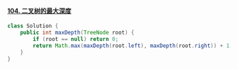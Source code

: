 #### [104. 二叉树的最大深度](https://leetcode-cn.com/problems/maximum-depth-of-binary-tree/)

``` java
class Solution {
    public int maxDepth(TreeNode root) {
        if (root == null) return 0;
        return Math.max(maxDepth(root.left), maxDepth(root.right)) + 1;
    }
}
```

